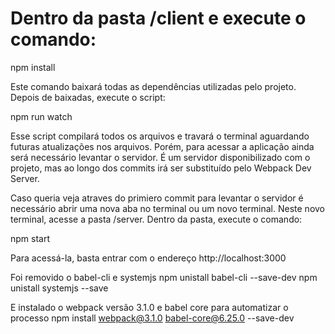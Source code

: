 # Dentro da pasta /client e execute o comando:

npm install

Este comando baixará todas as dependências utilizadas pelo projeto. Depois de baixadas, execute o script:

npm run watch

Esse script compilará todos os arquivos e travará o terminal aguardando futuras atualizações nos arquivos. Porém, para acessar a aplicação ainda será necessário levantar o servidor. É um servidor disponibilizado com o projeto, mas ao longo dos commits irá ser substituído pelo Webpack Dev Server.

Caso queria veja atraves do primiero commit para levantar o servidor é necessário abrir uma nova aba no terminal ou um novo terminal. Neste novo terminal, acesse a pasta /server. Dentro da pasta, execute o comando:

npm start

Para acessá-la, basta entrar com o endereço http://localhost:3000

Foi removido o babel-cli e systemjs
npm unistall babel-cli --save-dev
npm unistall systemjs --save

E instalado o webpack versão 3.1.0 e babel core para automatizar o processo
npm install webpack@3.1.0 babel-core@6.25.0 --save-dev

